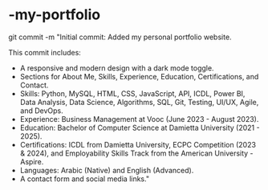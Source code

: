 # -my-portfolio
git commit -m "Initial commit: Added my personal portfolio website.

This commit includes:
- A responsive and modern design with a dark mode toggle.
- Sections for About Me, Skills, Experience, Education, Certifications, and Contact.
- Skills: Python, MySQL, HTML, CSS, JavaScript, API, ICDL, Power BI, Data Analysis, Data Science, Algorithms, SQL, Git, Testing, UI/UX, Agile, and DevOps.
- Experience: Business Management at Vooc (June 2023 - August 2023).
- Education: Bachelor of Computer Science at Damietta University (2021 - 2025).
- Certifications: ICDL from Damietta University, ECPC Competition (2023 & 2024), and Employability Skills Track from the American University - Aspire.
- Languages: Arabic (Native) and English (Advanced).
- A contact form and social media links."
